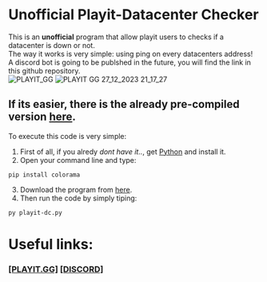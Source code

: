 # Unofficial Playit-Datacenter Checker
This is an **unofficial** program that allow playit users to checks if a datacenter is down or not. <br>
The way it works is very simple: using ping on every datacenters address! <br>
A discord bot is going to be publshed in the future, you will find the link in this github repository. <br>
![PLAYIT_GG](https://playit.gg/build/_assets/logo-NYRFHLA6.png)
![PLAYIT GG 27_12_2023 21_17_27](https://github.com/uziff/Playit-datacenter-check/assets/110534939/44548e47-6166-4430-8669-f574765ce0b2)


## If its easier, there is the already pre-compiled version [here](https://github.com/uziff/Playit-datacenter-check/releases).


To execute this code is very simple:
1. First of all, if you alredy _dont have it.._, get [Python](https://www.python.org/downloads/) and install it.
2. Open your command line and type:
```
pip install colorama
```
3. Download the program from [here](https://github.com/uziff/Playit-datacenter-check/releases).
4. Then run the code by simply tiping:
```
py playit-dc.py
```

# Useful links:
### [[PLAYIT.GG]](https://playit.gg)    [[DISCORD]](https://discord.gg/qukYXy7ynt)
